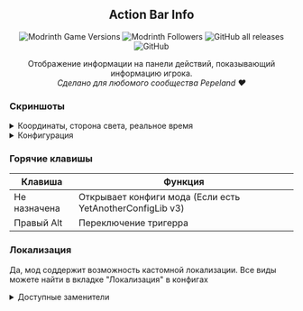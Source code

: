 <div align=center>

## Action Bar Info
![Modrinth Game Versions](https://img.shields.io/modrinth/game-versions/abi?label=Minecraft%20Support&style=flat-square)
![Modrinth Followers](https://img.shields.io/modrinth/followers/abi?label=Modrinth%20Followers&style=flat-square)
![GitHub all releases](https://img.shields.io/github/downloads/simply-kel/ActionBarInfo/total?color=blue&label=GitHub%20Downloads&style=flat-square)
![GitHub](https://img.shields.io/github/license/simply-kel/ActionBarInfo?color=blue&label=License&style=flat-square)
<br>

Отображение информации на панели действий, показывающий информацию игрока.<br>
*Сделано для любомого сообщества Pepeland ❤*

</div>
<div align=left>

### Скриншоты
<details>
<summary>Координаты, сторона света, реальное время</summary>

![main.png](https://kelcuprum.ru/ass/abi/main.png)

</details>


<details>
<summary>Конфигурация</summary>

![config.png](https://kelcuprum.ru/ass/abi/config.png)

</details>

### Горячие клавишы
Клавиша | Функция
--- | ---
Не назначена | Открывает конфиги мода (Если есть YetAnotherConfigLib v3)
Правый Alt | Переключение тригерра

### Локализация
Да, мод соддержит возможность кастомной локализации. Все виды можете найти в вкладке "Локализация" в конфигах

<details>
<summary>Доступные заменители</summary>

Заменитель | Контент
--- | ---
%version% | Версия игры
%modded% | Загрузчик модов
%version_type% | Тип версии
%name% | Никнейм
%item% | Предмет
%item_name% | Название предмета
%item_count% | Кол-во предмета
%item_pcs% | Формат кол-во предмета
%x%, %y%, %z% | Координаты
%direction% | Сторона света
%directionSymbol% | Буква стороны света
%scene% | Одиночка или мультиплеер
%address% | Адрес сервера
%health% | Текущее здоровье
%health_max% | Макс. кол-во здоровья [без учёта яблок*]
%health_percent% | Процент здоровья
%armor% | Кол-во брони
%xp% | Опыт
%gamma% | Текущее значение гаммы
%fps% | Кол-во кадров в секунду
%world% | Мир
%world_time%, %time% | Утро, День, Вечер, Ночь
%date% | Дата
%date_format% | Формат. даты
%time_format% |  Формат. времени

</details>
